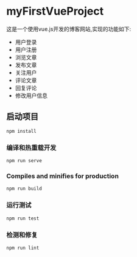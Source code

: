 # myFirstVueProject

这是一个使用vue.js开发的博客网站,实现的功能如下:

* 用户登录
* 用户注册
* 浏览文章
* 发布文章
* 关注用户
* 评论文章
* 回复评论
* 修改用户信息

## 启动项目

```(command)
npm install
```

### 编译和热重载开发

```(cmd)
npm run serve
```

### Compiles and minifies for production

```(cmd)
npm run build
```

### 运行测试

```(cmd)
npm run test
```

### 检测和修复

```(cmd)
npm run lint
```

